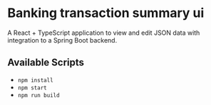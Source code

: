 # Banking transaction summary ui

A React + TypeScript application to view and edit JSON data with integration to a Spring Boot backend.

## Available Scripts

- `npm install`
- `npm start`
- `npm run build`
